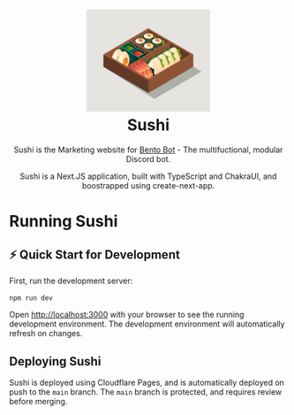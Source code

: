 <h1 align="center">
  <img alt="Bento Bot Logo" src="./.github/images/bento-logo.jpg" width="224px"/><br/>
  Sushi
</h1>
<p align="center">Sushi is the Marketing website for <a href="https://bento-bot.com/" target="_blank">Bento Bot</a> - The multifuctional, modular Discord bot.</p>
<p align="center">Sushi is a Next.JS application, built with TypeScript and ChakraUI, and boostrapped using create-next-app.</p>

# Running Sushi

## ⚡ Quick Start for Development

First, run the development server:

```bash
npm run dev
```

Open [http://localhost:3000](http://localhost:3000) with your browser to see the running development environment. The development environment will automatically refresh on changes.


## Deploying Sushi

Sushi is deployed using Cloudflare Pages, and is automatically deployed on push to the `main` branch. The `main` branch is protected, and requires review before merging.